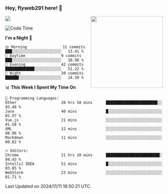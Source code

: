 ### Hey, flyweb291 here! 👋

![](https://metrics.lecoq.io/cherry291?template=classic&config.timezone=Asia%2FShanghai)
<img align='right' src="https://media.giphy.com/media/M9gbBd9nbDrOTu1Mqx/giphy.gif" width="230">
<!-- ![](https://github-readme-stats-ouuan.vercel.app/api?username=flyweb291&theme=dark&show_icons=true) -->

<!--START_SECTION:waka-->
![Code Time](http://img.shields.io/badge/Code%20Time-484%20hrs%2054%20mins-blue)

**I'm a Night 🦉** 

```text
🌞 Morning                11 commits          ███░░░░░░░░░░░░░░░░░░░░░░   13.41 % 
🌆 Daytime                9 commits           ███░░░░░░░░░░░░░░░░░░░░░░   10.98 % 
🌃 Evening                42 commits          █████████████░░░░░░░░░░░░   51.22 % 
🌙 Night                  20 commits          ██████░░░░░░░░░░░░░░░░░░░   24.39 % 
```


📊 **This Week I Spent My Time On** 

```text
💬 Programming Languages: 
Other                    20 hrs 58 mins      ███████████████████████░░   93.48 % 
Java                     40 mins             █░░░░░░░░░░░░░░░░░░░░░░░░   02.97 % 
Vue.js                   21 mins             ░░░░░░░░░░░░░░░░░░░░░░░░░   01.58 % 
XML                      12 mins             ░░░░░░░░░░░░░░░░░░░░░░░░░   00.96 % 
Markdown                 11 mins             ░░░░░░░░░░░░░░░░░░░░░░░░░   00.82 % 

🔥 Editors: 
Chrome                   21 hrs 10 mins      ████████████████████████░   94.43 % 
IntelliJ IDEA            51 mins             █░░░░░░░░░░░░░░░░░░░░░░░░   03.85 % 
WebStorm                 23 mins             ░░░░░░░░░░░░░░░░░░░░░░░░░   01.71 % 
```


 Last Updated on 2024/11/11 18:50:21 UTC
<!--END_SECTION:waka-->

<!--
**flyweb291/数字游牧人** is a ✨ _special_ ✨ repository because its `README.md` (this file) appears on your GitHub profile.

Here are some ideas to get you started:

- 🔭 I’m currently working on ...
- 🌱 I’m currently learning ...
- 👯 I’m looking to collaborate on ...
- 🤔 I’m looking for help with ...
- 💬 Ask me about ...
- 📫 How to reach me: ...
- 😄 Pronouns: ...
- ⚡ Fun fact: ...
-->

